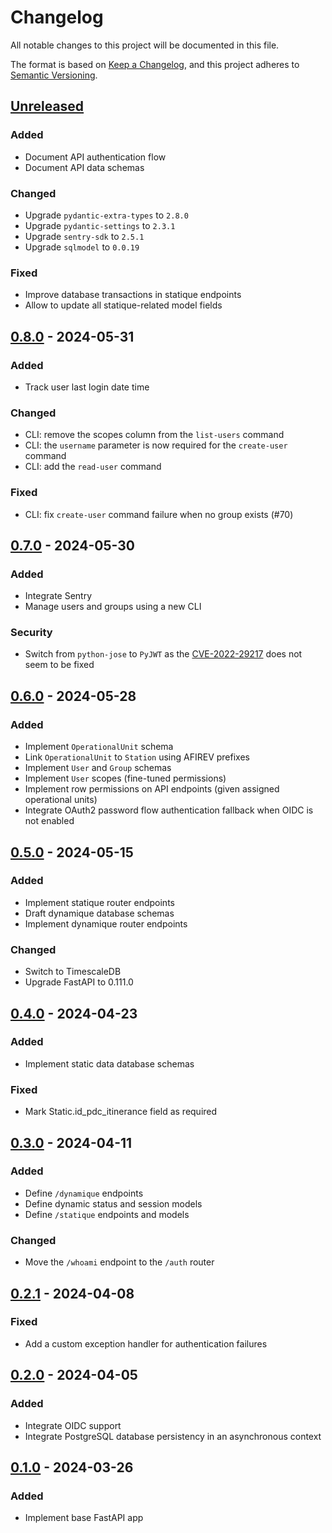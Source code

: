 # Changelog

All notable changes to this project will be documented in this file.

The format is based on [Keep a Changelog](https://keepachangelog.com/en/1.1.0/),
and this project adheres to
[Semantic Versioning](https://semver.org/spec/v2.0.0.html).

## [Unreleased]

### Added

- Document API authentication flow
- Document API data schemas

### Changed

- Upgrade `pydantic-extra-types` to `2.8.0`
- Upgrade `pydantic-settings` to `2.3.1`
- Upgrade `sentry-sdk` to `2.5.1`
- Upgrade `sqlmodel` to `0.0.19`

### Fixed

- Improve database transactions in statique endpoints
- Allow to update all statique-related model fields

## [0.8.0] - 2024-05-31

### Added

- Track user last login date time

### Changed

- CLI: remove the scopes column from the `list-users` command
- CLI: the `username` parameter is now required for the `create-user` command
- CLI: add the `read-user` command

### Fixed

- CLI: fix `create-user` command failure when no group exists (#70)

## [0.7.0] - 2024-05-30

### Added

- Integrate Sentry
- Manage users and groups using a new CLI

### Security

- Switch from `python-jose` to `PyJWT` as the
  [CVE-2022-29217](https://github.com/advisories/GHSA-ffqj-6fqr-9h24) does not
  seem to be fixed

## [0.6.0] - 2024-05-28

### Added

- Implement `OperationalUnit` schema
- Link `OperationalUnit` to `Station` using AFIREV prefixes
- Implement `User` and `Group` schemas
- Implement `User` scopes (fine-tuned permissions)
- Implement row permissions on API endpoints (given assigned operational units)
- Integrate OAuth2 password flow authentication fallback when OIDC is not
  enabled

## [0.5.0] - 2024-05-15

### Added

- Implement statique router endpoints
- Draft dynamique database schemas
- Implement dynamique router endpoints

### Changed

- Switch to TimescaleDB
- Upgrade FastAPI to 0.111.0

## [0.4.0] - 2024-04-23

### Added

- Implement static data database schemas

### Fixed

- Mark Static.id_pdc_itinerance field as required

## [0.3.0] - 2024-04-11

### Added

- Define `/dynamique` endpoints
- Define dynamic status and session models
- Define `/statique` endpoints and models

### Changed

- Move the `/whoami` endpoint to the `/auth` router

## [0.2.1] - 2024-04-08

### Fixed

- Add a custom exception handler for authentication failures

## [0.2.0] - 2024-04-05

### Added

- Integrate OIDC support
- Integrate PostgreSQL database persistency in an asynchronous context

## [0.1.0] - 2024-03-26

### Added

- Implement base FastAPI app

[unreleased]: https://github.com/MTES-MCT/qualicharge/compare/v0.8.0...main
[0.8.0]: https://github.com/MTES-MCT/qualicharge/compare/v0.7.0...v0.8.0
[0.7.0]: https://github.com/MTES-MCT/qualicharge/compare/v0.6.0...v0.7.0
[0.6.0]: https://github.com/MTES-MCT/qualicharge/compare/v0.5.0...v0.6.0
[0.5.0]: https://github.com/MTES-MCT/qualicharge/compare/v0.4.0...v0.5.0
[0.4.0]: https://github.com/MTES-MCT/qualicharge/compare/v0.3.0...v0.4.0
[0.3.0]: https://github.com/MTES-MCT/qualicharge/compare/v0.2.1...v0.3.0
[0.2.1]: https://github.com/MTES-MCT/qualicharge/compare/v0.2.0...v0.2.1
[0.2.0]: https://github.com/MTES-MCT/qualicharge/compare/v0.1.0...v0.2.0
[0.1.0]: https://github.com/MTES-MCT/qualicharge/compare/dc6a9e2...v0.1.0
